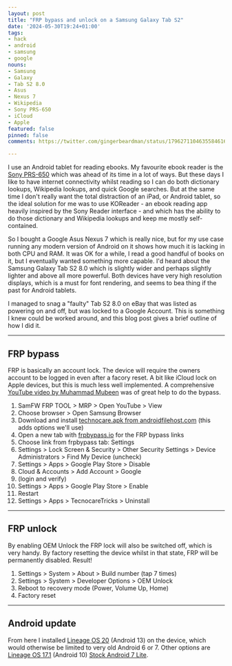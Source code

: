 ```yaml
---
layout: post
title: "FRP bypass and unlock on a Samsung Galaxy Tab S2"
date: '2024-05-30T19:24+01:00'
tags:
- hack
- android
- samsung
- google
nouns:
- Samsung
- Galaxy
- Tab S2 8.0
- Asus
- Nexus 7
- Wikipedia
- Sony PRS-650
- iCloud
- Apple
featured: false
pinned: false
comments: https://twitter.com/gingerbeardman/status/1796271104635584616

---
```


I use an Android tablet for reading ebooks. My favourite ebook reader is the [Sony PRS-650](https://www.the-ebook-reader.com/sony-prs-650.html) which was ahead of its time in a lot of ways. But these days I like to have internet connectivity whilst reading so I can do both dictionary lookups, Wikipedia lookups, and quick Google searches. But at the same time I don't really want the total distraction of an iPad, or Android tablet, so the ideal solution for me was to use KOReader - an ebook reading app heavily inspired by the Sony Reader interface - and which has the ability to do those dictionary and Wikipedia lookups and keep me mostly self-contained.

So I bought a Google Asus Nexus 7 which is really nice, but for my use case running any modern version of Android on it shows how much it is lacking in both CPU and RAM. It was OK for a while, I read a good handful of books on it, but I eventually wanted something more capable. I'd heard about the Samsung Galaxy Tab S2 8.0 which is slightly wider and perhaps slightly lighter and above all more powerful. Both devices have very high resolution displays, which is a must for font rendering, and seems to bea thing if the past for Android tablets.

I managed to snag a "faulty" Tab S2 8.0 on eBay that was listed as powering on and off, but was locked to a Google Account. This is something I knew could be worked around, and this blog post gives a brief outline of how I did it.

----

## FRP bypass

FRP is basically an account lock. The device will require the owners account to be logged in even after a facory reset. A bit like iCloud lock on Apple devices, but this is much less well implemented. A comprehensive [YouTube video by Muhammad Mubeen](https://www.youtube.com/watch?v=R4g5KZFRM1Y) was of great help to do the bypass.

1. SamFW FRP TOOL > MRP > Open YouTube > View
1. Choose browser > Open Samsung Browser
1. Download and install [technocare.apk from androidfilehost.com](https://androidfilehost.com/?fid=5862345805528059176) (this adds options we'll use)
1. Open a new tab with [frpbypass.io](https://frpbypass.io) for the FRP bypass links
1. Choose link from frpbypass tab: Settings
1. Settings > Lock Screen & Security > Other Security Settings > Device Administrators > Find My Device (uncheck)
1. Settings > Apps > Google Play Store > Disable
1. Cloud & Accounts > Add Account > Google
1. (login and verify)
1. Settings > Apps > Google Play Store > Enable
1. Restart 
1. Settings > Apps > TecnocareTricks > Uninstall

----

## FRP unlock

By enabling OEM Unlock the FRP lock will also be switched off, which is very handy. By factory resetting the device whilst in that state, FRP will be permanently disabled. Result!

1. Settings > System > About > Build number (tap 7 times)
1. Settings > System > Developer Options > OEM Unlock
1. Reboot to recovery mode (Power, Volume Up, Home)
1. Factory reset

----

## Android update

From here I installed [Lineage OS 20](https://xdaforums.com/t/unofficial-rom-alpha-lineageos-20-for-sm-t713-may-16-2024.4667460/) (Android 13) on the device, which would otherwise be limited to very old Android 6 or 7. Other options are [Lineage OS 17.1](https://xdaforums.com/t/rom-unofficial-10-lineageos-17-1-t713-t719-t813-t819.4070161/) (Android 10) [Stock Android 7 Lite](https://xdaforums.com/t/rom-7-0-nougat-abandoned-stock-lite-v8-t713-t813.3746583/).